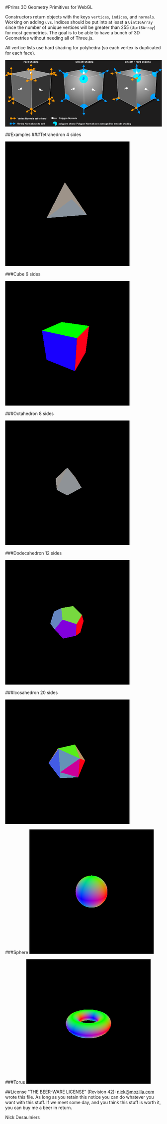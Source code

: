 #Prims
3D Geometry Primitives for WebGL

Constructors return objects with the keys `vertices`, `indices`, and `normals`.  Working on adding `uvs`.  Indices should be put into at least a `Uint16Array` since the number of unique vertices will be greater than 255 (`Uint8Array`) for most geometries.  The goal is to be able to have a bunch of 3D Geometries without needing all of Three.js.

All vertice lists use hard shading for polyhedra (so each vertex is duplicated for each face).

![Hard vs Soft Shading](images/hard_vs_soft_shading.png)

##Examples
###Tetrahedron
4 sides

![Tetrahedron](images/tetrahedron.png)

###Cube
6 sides

![Cube](images/cube.png)

###Octahedron
8 sides

![Octahedron](images/octahedron.png)

###Dodecahedron
12 sides

![Dodecahedron](images/dodecahedron.png)

###Icosahedron
20 sides

![Icosahedron](images/icosahedron.png)

###Sphere
![Sphere](images/sphere.png)

###Torus
![Torus](images/torus.png)

##License
"THE BEER-WARE LICENSE" (Revision 42):
<nick@mozilla.com> wrote this file. As long as you retain this notice you can do whatever you want with this stuff. If we meet some day, and you think this stuff is worth it, you can buy me a beer in return.

Nick Desaulniers

